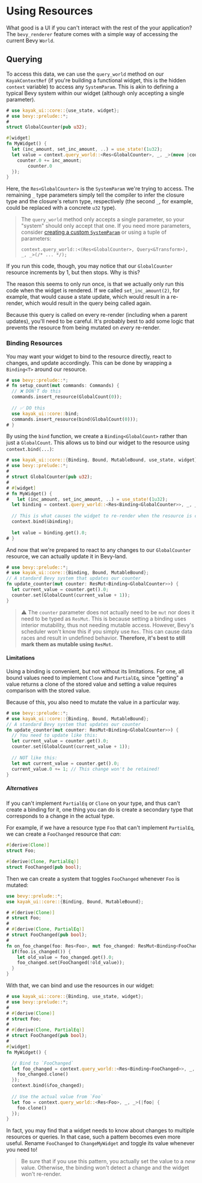 # Using Resources

What good is a UI if you can't interact with the rest of the your application? The `bevy_renderer` feature comes with a simple way of accessing the current Bevy `World`.

## Querying

To access this data, we can use the `query_world` method on our `KayakContextRef` (if you're building a functional widget, this is the hidden `context` variable) to access any `SystemParam`. This is akin to defining a typical Bevy system within our widget (although only accepting a single parameter).

```rust
# use kayak_ui::core::{use_state, widget};
# use bevy::prelude::*;
# 
struct GlobalCounter(pub u32);

#[widget]
fn MyWidget() {
  let (inc_amount, set_inc_amount, ..) = use_state!(1u32);
  let value = context.query_world::<Res<GlobalCounter>, _, _>(move |counter| {
    counter.0 += inc_amount;
		counter.0
  });
}
```

Here, the `Res<GlobalCounter>` is the `SystemParam` we're trying to access. The remaining `_` type parameters simply tell the compiler to infer the closure type and the closure's return type, respectively (the second `_`, for example, could be replaced with a concrete `u32` type).

> The `query_world` method only accepts a single parameter, so your "system" should only accept that one. If you need more parameters, consider [creating a custom `SystemParam`](https://github.com/bevyengine/bevy/blob/9a7852db0f22eb41f259a1afbb4926eb73863a10/examples/ecs/system_param.rs#L21-L25) or using a tuple of parameters:
>
> ```rust,ignore
> context.query_world::<(Res<GlobalCounter>, Query<&Transform>), _, _>(/* ... */);
> ```

If you run this code, though, you may notice that our `GlobalCounter` resource increments by 1, but then stops. Why is this? 

The reason this seems to only run once, is that we actually only run this code when the widget is rendered. If we called `set_inc_amount(2)`, for example, that would cause a state update, which would result in a re-render, which would result in the query being called again.

Because this query is called on every re-render (including when a parent updates), you'll need to be careful. It's probably best to add some logic that prevents the resource from being mutated on *every* re-render.

### Binding Resources

You may want your widget to bind to the resource directly, react to changes, and update accordingly. This can be done by wrapping a `Binding<T>` around our resource.

```rust
# use bevy::prelude::*;
# fn setup_count(mut commands: Commands) {
  // ❌ DON'T do this
  commands.insert_resource(GlobalCount(0));
  
  // ✅ DO this
  use kayak_ui::core::bind;
  commands.insert_resource(bind(GlobalCount(0)));
# }
```

By using the `bind` function, we create a `Binding<GlobalCount>` rather than just a `GlobalCount`. This allows us to bind our widget to the resource using `context.bind(...)`:

```rust
# use kayak_ui::core::{Binding, Bound, MutableBound, use_state, widget};
# use bevy::prelude::*;
# 
# struct GlobalCounter(pub u32);
# 
# #[widget]
# fn MyWidget() {
#   let (inc_amount, set_inc_amount, ..) = use_state!(1u32);
  let binding = context.query_world::<Res<Binding<GlobalCounter>>, _, _>(|counter| counter.clone());
  
  // This is what causes the widget to re-render when the resource is changed
  context.bind(&binding);
  
  let value = binding.get().0;
# }
```

And now that we're prepared to react to any changes to our `GlobalCounter` resource, we can actually update it in Bevy-land.

```rust
# use bevy::prelude::*;
# use kayak_ui::core::{Binding, Bound, MutableBound};
// A standard Bevy system that updates our counter
fn update_counter(mut counter: ResMut<Binding<GlobalCounter>>) {
  let current_value = counter.get().0;
  counter.set(GlobalCount(current_value + 1));
}
```

> ⚠️ The `counter` parameter does not actually need to be `mut` nor does it need to be typed as `ResMut`. This is because setting a binding uses interior mutability, thus not needing mutable access. However, Bevy's scheduler won't know this if you simply use `Res`. This can cause data races and result in undefined behavior. **Therefore, it's best to still mark them as mutable using `ResMut`.**

#### Limitations

Using a binding is convenient, but not without its limitations. For one, all bound values need to implement `Clone` and `PartialEq`, since "getting" a value returns a clone of the stored value and setting a value requires comparison with the stored value.

Because of this, you also need to mutate the value in a particular way.

```rust
# use bevy::prelude::*;
# use kayak_ui::core::{Binding, Bound, MutableBound};
// A standard Bevy system that updates our counter
fn update_counter(mut counter: ResMut<Binding<GlobalCounter>>) {
  // You need to update like this:
  let current_value = counter.get().0;
  counter.set(GlobalCount(current_value + 1));
  
  // NOT like this:
  let mut current_value = counter.get().0;
  current_value.0 += 1; // This change won't be retained!
}
```

##### Alternatives

If you can't implement `PartialEq` or `Clone` on your type, and thus can't create a binding for it, one thing you can do is create a secondary type that corresponds to a change in the actual type.

For example, if we have a resource type `Foo` that can't implement `PartialEq`, we can create a `FooChanged` resource that *can*:

```rust
#[derive(Clone)]
struct Foo;

#[derive(Clone, PartialEq)]
struct FooChanged(pub bool);
```

Then we can create a system that toggles `FooChanged` whenever `Foo` is mutated:

```rust
use bevy::prelude::*;
use kayak_ui::core::{Binding, Bound, MutableBound};

# #[derive(Clone)]
# struct Foo;
# 
# #[derive(Clone, PartialEq)]
# struct FooChanged(pub bool);
# 
fn on_foo_change(foo: Res<Foo>, mut foo_changed: ResMut<Binding<FooChanged>>) {
  if(foo.is_changed()) {
    let old_value = foo_changed.get().0;
    foo_changed.set(FooChanged(!old_value));
  }
}
```

With that, we can bind and use the resources in our widget:

```rust
# use kayak_ui::core::{Binding, use_state, widget};
# use bevy::prelude::*;
# 
# #[derive(Clone)]
# struct Foo;
# 
# #[derive(Clone, PartialEq)]
# struct FooChanged(pub bool);
# 
#[widget]
fn MyWidget() {

  // Bind to `FooChanged`
  let foo_changed = context.query_world::<Res<Binding<FooChanged>>, _, _>(|foo_changed| {
    foo_changed.clone()
  });
  context.bind(&foo_changed);
  
  // Use the actual value from `Foo`
  let foo = context.query_world::<Res<Foo>, _, _>(|foo| {
    foo.clone()
  });
}
```

In fact, you may find that a widget needs to know about changes to multiple resources or queries. In that case, such a pattern becomes even more useful. Rename `FooChanged` to `ChangeMyWidget` and toggle its value whenever you need to! 

> Be sure that if you use this pattern, you actually set the value to a *new* value. Otherwise, the binding won't detect a change and the widget won't re-render.
